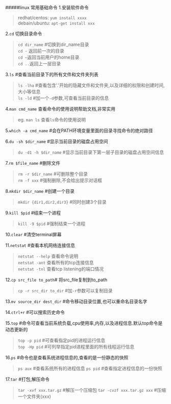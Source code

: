 #####linux 常用基础命令
1.安装软件命令
> redhat/centos: `yum install xxxx`   
> debain/ubuntu: `apt-get install xxx`  
  
2.`cd` 切换目录命令  
> `cd dir_name` #切换到dir_name目录   
> `cd -` 返回前一次的目录    
> `cd ~`返回当前用户的home目录   
> `cd ..`返回上一层目录   

3.`ls` #查看当前目录下的所有文件和文件夹列表  
> `ls -lha` #查看包含'.'开始的隐藏文件和文件夹,以及详细的权限和创建时间,大小等信息  
> `ls -ld` #加一个`-d`参数,可查看当前目录的信息  

4.`man cmd_name` 查看命令的使用说明帮助文档,非常实用    
>  eg. `man ls` 查看`ls`命令的使用说明  

5.`which -a cmd_name` #会在PATH环境变量里面的目录寻找命令的绝对路径  

6.`du -sh $dir_name` #显示当前目录的磁盘占用空间  
> `du -d1 -h $dir_name` #显示当前目录下第一层子目录的磁盘占用空间信息

7.`rm $file_name` #删除文件  
> `rm -r $dir_name` #可删除整个目录  
> `rm -f xxx` #强制删除,不会给出提示对话框  

8.`mkdir $dir_name` #创建一个目录  
> `mkdir {dir1,dir2,dir3}` #同时创建3个目录  

9.`kill $pid` #结束一个进程   
> `kill -9 $pid` #强制结束一个进程   

10.`clear` #清空terminal屏幕   

11.`netstat` #查看本机网络连接信息    
> `netstat --help` 查看命令说明   
> `netstat -ant` 查看所有的tcp连接信息  
> `netstat -tnl` 查看tcp listening的端口情况   

12.`cp src_file to_path`# 将src_file复制到to_path   
> `cp -r src_dir to_dir` #加`-r`参数可以复制目录  

13.`mv source_dir dest_dir` #命令移动目录位置,也可以重命名目录名字   

14.`ctrl+r` #可以搜索历史命令   

15.`top` #命令可查看当前系统负载,cpu使用率,内存,以及进程信息.默认top命令是动态更新的    
> `top -p pid` #可查看指定pid的进程运行信息    
> `top -Hp pid` #可列举指定pid进程里面的所有线程运行信息   

16.`ps` #命令也是查看系统进程信息的,查看的是一份静态的快照
> `ps aux` #查看系统所有的进程信息
> `ps pid` #查看指定进程信息的一份快照

17.`tar` #打包,解压命令
> `tar -xvf xxx.tar.gz` #解压一个压缩包
> `tar -cvzf xxx.tar.gz xxx` #压缩一个文件夹(xxx)